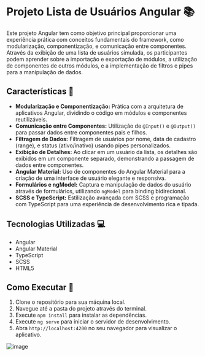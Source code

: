 # Projeto Lista de Usuários Angular 📚

Este projeto Angular tem como objetivo principal proporcionar uma experiência prática com conceitos fundamentais do framework, como modularização, componentização, e comunicação entre componentes. Através da exibição de uma lista de usuários simulada, os participantes podem aprender sobre a importação e exportação de módulos, a utilização de componentes de outros módulos, e a implementação de filtros e pipes para a manipulação de dados.

## Características 🌟

- **Modularização e Componentização:** Prática com a arquitetura de aplicativos Angular, dividindo o código em módulos e componentes reutilizáveis.
- **Comunicação entre Componentes:** Utilização de `@Input()` e `@Output()` para passar dados entre componentes pais e filhos.
- **Filtragem de Dados:** Filtragem de usuários por nome, data de cadastro (range), e status (ativo/inativo) usando pipes personalizados.
- **Exibição de Detalhes:** Ao clicar em um usuário da lista, os detalhes são exibidos em um componente separado, demonstrando a passagem de dados entre componentes.
- **Angular Material:** Uso de componentes do Angular Material para a criação de uma interface de usuário elegante e responsiva.
- **Formulários e ngModel:** Captura e manipulação de dados do usuário através de formulários, utilizando `ngModel` para binding bidirecional.
- **SCSS e TypeScript:** Estilização avançada com SCSS e programação com TypeScript para uma experiência de desenvolvimento rica e tipada.

## Tecnologias Utilizadas 💻

- Angular
- Angular Material
- TypeScript
- SCSS
- HTML5

## Como Executar 🚀

1. Clone o repositório para sua máquina local.
2. Navegue até a pasta do projeto através do terminal.
3. Execute `npm install` para instalar as dependências.
4. Execute `ng serve` para iniciar o servidor de desenvolvimento.
5. Abra `http://localhost:4200` no seu navegador para visualizar o aplicativo.

![image](https://github.com/guikipper/user-list-filter/assets/33471042/478580c1-ad9e-40bb-879e-4672530e912f)



